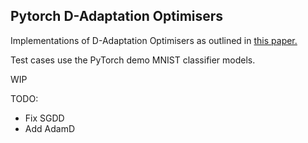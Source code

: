 ## Pytorch D-Adaptation Optimisers

Implementations of D-Adaptation Optimisers as outlined in [this paper.](https://arxiv.org/abs/2301.07733)

Test cases use the PyTorch demo MNIST classifier models.

WIP

TODO:

- Fix SGDD
- Add AdamD
